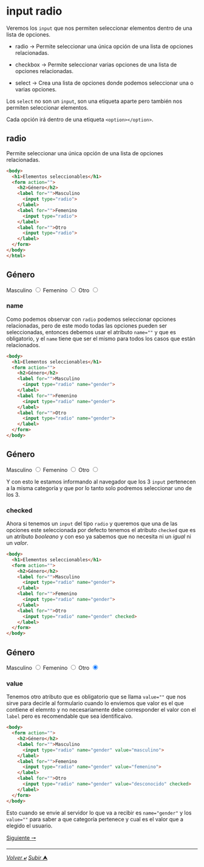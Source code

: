 # input radio
Veremos los `input` que nos permiten seleccionar elementos dentro de una lista de opciones.

* radio -> Permite seleccionar una única opción de una lista de opciones relacionadas.

* checkbox -> Permite seleccionar varias opciones de una lista de opciones relacionadas.

* select -> Crea una lista de opciones donde podemos seleccionar una o varias opciones.

Los `select` no son un `input`, son una etiqueta aparte pero también nos permiten seleccionar elementos.

Cada opción irá dentro de una etiqueta `<option></option>`.

## radio

Permite seleccionar una única opción de una lista de opciones relacionadas.

~~~html
<body>
  <h1>Elementos seleccionables</h1>
  <form action="">
    <h2>Género</h2>
    <label for="">Masculino
      <input type="radio">
    </label>
    <label for="">Femenino
      <input type="radio">
    </label>
    <label for="">Otro
      <input type="radio">
    </label>
  </form>
</body>
</html>
~~~

<body>
  <form action="">
    <h2>Género</h2>
    <label for="">Masculino
      <input type="radio">
    </label>
    <label for="">Femenino
      <input type="radio">
    </label>
    <label for="">Otro
      <input type="radio">
    </label>
  </form>
</body>
</html>

### **name**
Como podemos observar con `radio` podemos seleccionar opciones relacionadas, pero de este modo todas las opciones pueden ser seleccionadas, entonces debemos usar el atributo `name=""` y que es obligatorio, y el `name` tiene que ser el mismo para todos los casos que están relacionados.

~~~html
<body>
  <h1>Elementos seleccionables</h1>
  <form action="">
    <h2>Género</h2>
    <label for="">Masculino
      <input type="radio" name="gender">
    </label>
    <label for="">Femenino
      <input type="radio" name="gender">
    </label>
    <label for="">Otro
      <input type="radio" name="gender">
    </label>
  </form>
</body>
~~~

<body>
  <form action="">
    <h2>Género</h2>
    <label for="">Masculino
      <input type="radio" name="gender">
    </label>
    <label for="">Femenino
      <input type="radio" name="gender">
    </label>
    <label for="">Otro
      <input type="radio" name="gender">
    </label>
  </form>
</body>

Y con esto le estamos informando al navegador que los 3 `input` pertenecen a la misma categoría y que por lo tanto solo podremos seleccionar uno de los 3.

### **checked**
Ahora si tenemos un `input` del tipo `radio` y queremos que una de las opciones este seleccionada por defecto tenemos el atributo `checked` que es un atributo *booleano* y con eso ya sabemos que no necesita ni un *igual* ni un *valor*.
 
~~~html
<body>
  <h1>Elementos seleccionables</h1>
  <form action="">
    <h2>Género</h2>
    <label for="">Masculino
      <input type="radio" name="gender">
    </label>
    <label for="">Femenino
      <input type="radio" name="gender">
    </label>
    <label for="">Otro
      <input type="radio" name="gender" checked>
    </label>
  </form>
</body>
~~~

<body>
  <form action="">
    <h2>Género</h2>
    <label for="">Masculino
      <input type="radio" name="gender">
    </label>
    <label for="">Femenino
      <input type="radio" name="gender">
    </label>
    <label for="">Otro
      <input type="radio" name="gender" checked>
    </label>
  </form>
</body>

### **value**
Tenemos otro atributo que es obligatorio que se llama `value=""` que nos sirve para decirle al formulario cuando lo enviemos que valor es el que contiene el elemnto y no necesariamente debe corresponder el valor con el `label` pero es recomendable que sea identificaivo.

~~~html
<body>
  <form action="">
    <h2>Género</h2>
    <label for="">Masculino
      <input type="radio" name="gender" value="masculino">
    </label>
    <label for="">Femenino
      <input type="radio" name="gender" value="femenino">
    </label>
    <label for="">Otro
      <input type="radio" name="gender" value="desconocido" checked>
    </label>
  </form>
</body>
~~~

Esto cuando se envie al servidor lo que va a recibir es `name="gender"` y los `value=""` para saber a que categoría pertenece y cual es el valor que a elegido el usuario.

[Siguiente **&#129042;**](/markdown/029_Formularios_Input_Checkbox.md "")

---
[*Volver* **&ldca;**](/markdown/README.md "Ir a Readme") [*Subir* **&#11165;**](# "Ir al título")